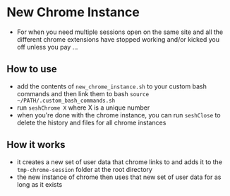 # New Chrome Instance

- For when you need multiple sessions open on the same site and all the different chrome extensions have stopped working and/or kicked you off unless you pay ...

## How to use

- add the contents of `new_chrome_instance.sh` to your custom bash commands and then link them to bash `source ~/PATH/.custom_bash_commands.sh`
- run `seshChrome X` where X is a unique number
- when you're done with the chrome instance, you can run `seshClose` to delete the history and files for all chrome instances

## How it works

- it creates a new set of user data that chrome links to and adds it to the `tmp-chrome-session` folder at the root directory
- the new instance of chrome then uses that new set of user data for as long as it exists